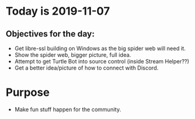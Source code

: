 # Today is 2019-11-07

## Objectives for the day:

- Get libre-ssl building on Windows as the big spider web will need it.
- Show the spider web, bigger picture, full idea.
- Attempt to get Turtle Bot into source control (inside Stream Helper??)
- Get a better idea/picture of how to connect with Discord.

# Purpose

- Make fun stuff happen for the community.
